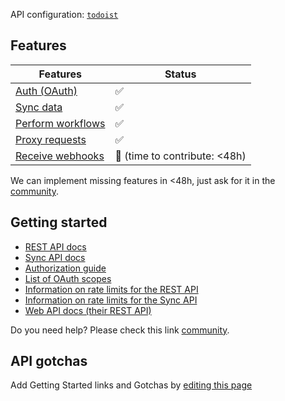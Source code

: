 API configuration: [`todoist`](https://terapi.dev/providers.yaml)

## Features

| Features | Status |
| - | - |
| [Auth (OAuth)](/integrate/guides/authorize-an-api) | ✅ |
| [Sync data](/integrate/guides/sync-data-from-an-api) | ✅ |
| [Perform workflows](/integrate/guides/perform-workflows-with-an-api) | ✅ |
| [Proxy requests](/integrate/guides/proxy-requests-to-an-api) | ✅ |
| [Receive webhooks](/integrate/guides/receive-webhooks-from-an-api) | 🚫 (time to contribute: &lt;48h) |

We can implement missing features in &lt;48h, just ask for it in the [community](https://terapi.dev/slack).

## Getting started

-   [REST API docs](https://developer.todoist.com/rest)
-   [Sync API docs](https://developer.todoist.com/sync)
-   [Authorization guide](https://developer.todoist.com/guides/#authorization)
-   [List of OAuth scopes](https://developer.todoist.com/guides/#step-1-authorization-request)
-   [Information on rate limits for the REST API](https://developer.todoist.com/rest/v2/#request-limits)
-   [Information on rate limits for the Sync API](https://developer.todoist.com/sync/v9/#request-limits)
-   [Web API docs (their REST API)](https://developer.todoist.com/rest/v2/#overview)

Do you need help? Please check this link [community](https://terapi.dev/slack).

## API gotchas

Add Getting Started links and Gotchas by [editing this page](https://github.com/terapihq/terapi/tree/master/docs-v2/integrations/all/todoist.mdx)